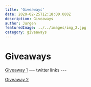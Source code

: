 ```yaml
---
title: 'Giveaways'
date: 2020-02-25T12:18:00.000Z
description: Giveaways
author: Jurgen
featuredImage: ../../images/img_2.jpg
category: giveaways
---
```


# Giveaways

[Giveaway 1](/giveaway1) --- twitter links --- 

[Giveaway 2](/giveaway2)  

